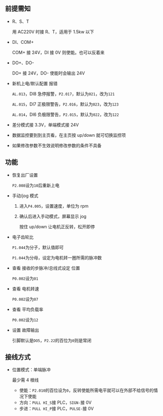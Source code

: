 ## 前提需知

- R、S、T

  用 AC220V 时接 R、T，适用于 1.5kw 以下

- DI、COM+

  COM+ 接 24V，DI 接 0V 则使能。也可以反着来

- DO+、DO-

  DO+ 接 24V，DO- 使能时会输出 24V

- 新机上电/默认配置 报错

  `AL.013`，DI8 急停报警，`P2.017`，默认为`021`，改为`121`

  `AL.015`，DI7 正极限警告，`P2.016`，默认为`023`，改为`123`

  `AL.014`，DI6 负极限警告，`P2.015`，默认为`022`，改为`122`

- 差分模式接 3.3V，单端模式接 24V
- 数据监控要到到主页看，在主页按 up/down 就可切换监控项
- 如果修改参数不生效说明修改参数的条件不具备

## 功能

- 恢复出厂设置

  `P2.008`设为`10`后重新上电

- 手动/jog 模式

  1. 进入`P4.005`，设置速度，单位为 rpm
  2. 确认后进入手动模式，屏幕显示 jog

     按住 up/down 让电机正反转，松开即停

- 电子齿轮比

  `P1.044`为分子，默认值即可

  `P1.044`为分母，设定为电机转一圈所需的脉冲数

- 查看 接收的步脉冲/总线式设定 位置

  `P0.002`设为`01`

- 查看 电机转速

  `P0.002`设为`07`

- 查看 平均负载率

  `P0.002`设为`12`

- 设置 故障输出

  引脚默认是`DO5`，`P2.22`的百位为`0`则是常闭

## 接线方式

- 位置模式：单端脉冲

  最少需 4 根线

  - 使能：`P2.010`的百位设为`0`，反转使能所需电平就可以在外部不给信号的情况下使能
  - 方向：`PULL HI_S`接 PLC，`SIGN-`接 0V
  - 步进：`PULL HI_P`接 PLC，`PULSE-`接 0V

